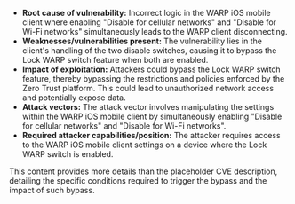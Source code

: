- **Root cause of vulnerability:** Incorrect logic in the WARP iOS mobile client where enabling "Disable for cellular networks" and "Disable for Wi-Fi networks" simultaneously leads to the WARP client disconnecting.
- **Weaknesses/vulnerabilities present:** The vulnerability lies in the client's handling of the two disable switches, causing it to bypass the Lock WARP switch feature when both are enabled.
- **Impact of exploitation:** Attackers could bypass the Lock WARP switch feature, thereby bypassing the restrictions and policies enforced by the Zero Trust platform. This could lead to unauthorized network access and potentially expose data.
- **Attack vectors:** The attack vector involves manipulating the settings within the WARP iOS mobile client by simultaneously enabling "Disable for cellular networks" and "Disable for Wi-Fi networks".
- **Required attacker capabilities/position:** The attacker requires access to the WARP iOS mobile client settings on a device where the Lock WARP switch is enabled.

This content provides more details than the placeholder CVE description, detailing the specific conditions required to trigger the bypass and the impact of such bypass.